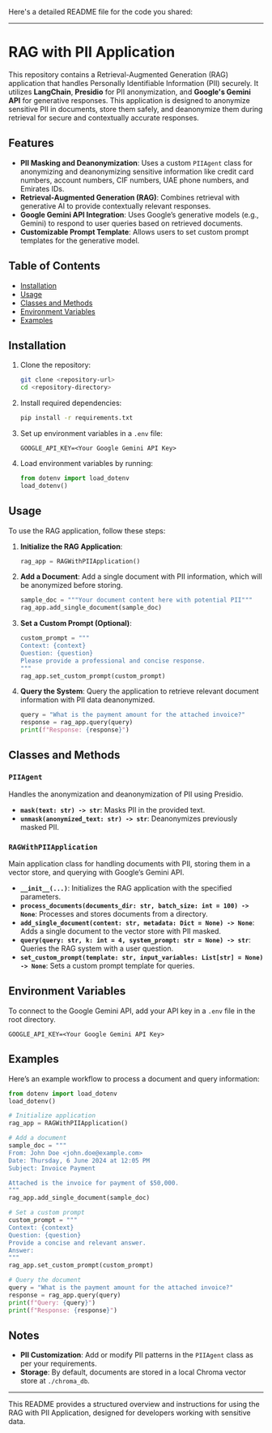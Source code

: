 Here's a detailed README file for the code you shared:

---

# RAG with PII Application

This repository contains a Retrieval-Augmented Generation (RAG) application that handles Personally Identifiable Information (PII) securely. It utilizes **LangChain**, **Presidio** for PII anonymization, and **Google's Gemini API** for generative responses. This application is designed to anonymize sensitive PII in documents, store them safely, and deanonymize them during retrieval for secure and contextually accurate responses.

## Features

- **PII Masking and Deanonymization**: Uses a custom `PIIAgent` class for anonymizing and deanonymizing sensitive information like credit card numbers, account numbers, CIF numbers, UAE phone numbers, and Emirates IDs.
- **Retrieval-Augmented Generation (RAG)**: Combines retrieval with generative AI to provide contextually relevant responses.
- **Google Gemini API Integration**: Uses Google’s generative models (e.g., Gemini) to respond to user queries based on retrieved documents.
- **Customizable Prompt Template**: Allows users to set custom prompt templates for the generative model.

## Table of Contents

- [Installation](#installation)
- [Usage](#usage)
- [Classes and Methods](#classes-and-methods)
- [Environment Variables](#environment-variables)
- [Examples](#examples)

## Installation

1. Clone the repository:
   ```bash
   git clone <repository-url>
   cd <repository-directory>
   ```

2. Install required dependencies:
   ```bash
   pip install -r requirements.txt
   ```

3. Set up environment variables in a `.env` file:
   ```env
   GOOGLE_API_KEY=<Your Google Gemini API Key>
   ```

4. Load environment variables by running:
   ```python
   from dotenv import load_dotenv
   load_dotenv()
   ```

## Usage

To use the RAG application, follow these steps:

1. **Initialize the RAG Application**:
    ```python
    rag_app = RAGWithPIIApplication()
    ```

2. **Add a Document**:
    Add a single document with PII information, which will be anonymized before storing.
    ```python
    sample_doc = """Your document content here with potential PII"""
    rag_app.add_single_document(sample_doc)
    ```

3. **Set a Custom Prompt (Optional)**:
    ```python
    custom_prompt = """
    Context: {context}
    Question: {question}
    Please provide a professional and concise response.
    """
    rag_app.set_custom_prompt(custom_prompt)
    ```

4. **Query the System**:
    Query the application to retrieve relevant document information with PII data deanonymized.
    ```python
    query = "What is the payment amount for the attached invoice?"
    response = rag_app.query(query)
    print(f"Response: {response}")
    ```

## Classes and Methods

### `PIIAgent`
Handles the anonymization and deanonymization of PII using Presidio.

- **`mask(text: str) -> str`**: Masks PII in the provided text.
- **`unmask(anonymized_text: str) -> str`**: Deanonymizes previously masked PII.

### `RAGWithPIIApplication`
Main application class for handling documents with PII, storing them in a vector store, and querying with Google’s Gemini API.

- **`__init__(...)`**: Initializes the RAG application with the specified parameters.
- **`process_documents(documents_dir: str, batch_size: int = 100) -> None`**: Processes and stores documents from a directory.
- **`add_single_document(content: str, metadata: Dict = None) -> None`**: Adds a single document to the vector store with PII masked.
- **`query(query: str, k: int = 4, system_prompt: str = None) -> str`**: Queries the RAG system with a user question.
- **`set_custom_prompt(template: str, input_variables: List[str] = None) -> None`**: Sets a custom prompt template for queries.

## Environment Variables

To connect to the Google Gemini API, add your API key in a `.env` file in the root directory.

```env
GOOGLE_API_KEY=<Your Google Gemini API Key>
```

## Examples

Here’s an example workflow to process a document and query information:

```python
from dotenv import load_dotenv
load_dotenv()

# Initialize application
rag_app = RAGWithPIIApplication()

# Add a document
sample_doc = """
From: John Doe <john.doe@example.com>
Date: Thursday, 6 June 2024 at 12:05 PM
Subject: Invoice Payment

Attached is the invoice for payment of $50,000.
"""
rag_app.add_single_document(sample_doc)

# Set a custom prompt
custom_prompt = """
Context: {context}
Question: {question}
Provide a concise and relevant answer.
Answer:
"""
rag_app.set_custom_prompt(custom_prompt)

# Query the document
query = "What is the payment amount for the attached invoice?"
response = rag_app.query(query)
print(f"Query: {query}")
print(f"Response: {response}")
```

## Notes

- **PII Customization**: Add or modify PII patterns in the `PIIAgent` class as per your requirements.
- **Storage**: By default, documents are stored in a local Chroma vector store at `./chroma_db`.

---

This README provides a structured overview and instructions for using the RAG with PII Application, designed for developers working with sensitive data.
